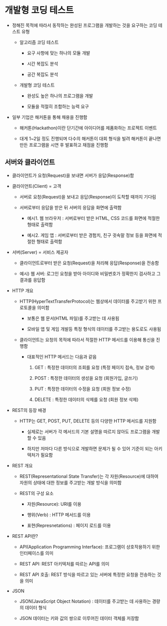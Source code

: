 # 개발형 코딩 테스트

- 정해진 목적에 따라서 동작하는 완성된 프로그램을 개발하는 것을 요구하는 코딩 테스트 유형
  
  - 알고리즘 코딩 테스트
    
    - 요구 사항에 맞는 하나의 모듈 개발
    
    - 시간 복잡도 분석
    
    - 공간 복잡도 분석
  
  - 개발형 코딩 테스트
    
    - 완성도 높은 하나의 프로그램을 개발
    
    - 모듈을 적절히 조합하는 능력 요구

- 일부 기업은 해커톤을 통해 채용을 진행함
  
  - 해커톤(Hackathon)이란 단기간에 아이디어를 제품화하는 프로젝트 이벤트
  
  - 대게 1~2일 정도 진행되며 다수의 해커톤이 대회 형식을 빌려 해커톤이 끝나면 만든 프로그램을 시연 후 발표하고 채점을 진행함



## 서버와 클라이언트

- 클라이언트가 요청(Request)을 보내면 서버가 응답(Response)함

- 클라이언트(Client) = 고객
  
  - 서버로 요청(Request)을 보내고 응답(Response)이 도착할 때까지 기다림
  
  - 서버로부터 응답을 받은 뒤 서버의 응답을 화면에 출력함
    
    - 예시1. 웹 브라우저 : 서버로부터 받은 HTML, CSS 코드를 화면에 적절한 형태로 출력함
    
    - 예시2. 게임 앱 : 서버로부터 받은 경험치, 친구 귓속말 정보 등을 화면에 적절한 형태로 출력함

- 서버(Server) = 서비스 제공자
  
  - 클라이언트로부터 받은 요청(Request)을 처리해 응답(Response)을 전송함
  
  - 예시) 웹 서버: 로그인 요청을 받아 아이디와 비밀번호가 정확한지 검사하고 그 결과를 응답함

- HTTP 개요
  
  - HTTP(HyperTextTransferProtocol)는 웹상에서 데이터를 주고받기 위한 프로토콜을 의미함
    
    - 보통은 웹 문서(HTML 파일)를 주고받는 데 사용됨
    
    - 모바일 앱 및 게임 개발등 특정 형식의 데이터를 주고받는 용도로도 사용됨
  
  - 클라이언트는 요청의 목적에 따라서 적절한 HTTP 메서드를 이용해 통신을 진행함
    
    - 대표적인 HTTP 메서드는 다음과 같음
      
      1. GET : 특정한 데이터의 조회를 요청 (특정 페이지 접속, 정보 검색)
      
      2. POST : 특정한 데이터의 생성을 요청 (회원가입, 글쓰기)
      
      3. PUT : 특정한 데이터의 수정을 요청 (회원 정보 수정)
      
      4. DELETE : 특정한 데이터의 삭제를 요청 (회원 정보 삭제)

- REST의 등장 배경
  
  - HTTP는 GET, POST, PUT, DELETE 등의 다양한 HTTP 메서드를 지원함
    
    - 실제로는 서버가 각 메서드의 기본 설명을 따르지 않아도 프로그램을 개발할 수 있음
    
    - 하지만 저마다 다른 방식으로 개발하면 문제가 될 수 있어 기준이 되는 아키텍처가 필요함

- REST 개요
  
  - REST(Representational State Transfer)는 각 자원(Resource)에 대하여 자원의 상태에 대한 정보를 주고받는 개발 방식을 의미함
  
  - REST의 구성 요소
    
    - 자원(Resource): URI를 이용
    
    - 행위(Verb) : HTTP 메서드를 이용
    
    - 표현(Represnetations) : 페이지 로드를 이용

- REST API란?
  
  - API(Application Programming Interface): 프로그램이 상호작용하기 위한 인터페이스를 의미
  
  - REST API: REST 아키텍처를 따르는 API를 의미
  
  - REST API 호출: REST 방식을 따르고 있는 서버에 특정한 요청을 전송하는 것을 의미

- JSON
  
  - JSON(JavaScript Object Notation) : 데이터를 주고받는 데 사용하는 경량의 데이터 형식
  
  - JSON 데이터는 키와 값의 쌍으로 이루어진 데이터 객체를 저장함
  
  






























